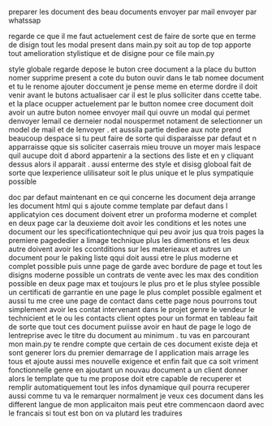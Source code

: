preparer les document 
des beau documents
envoyer par mail 
envoyer par whatssap



regarde ce que il me faut actuelement cest de faire de sorte que en terme de disign tout les modal present dans main.py soit au top de top 
apporte tout amelioration stylistique et de disigne  pour ce file main.py 

style globale 
regarde depose le buton cree document a la place du button nomer supprime present a cote du buton ouvir dans le tab nomee  document  et tu le renome ajouter doccument je pense meme en eterme dordre il doit venir avant le butons actualisaer car  il est le plus solliciter dans ccette tabe. et la place ocupper actuelement par le button nomee cree document doit avoir un autre buton nomee envoyer mail qui ouvre un modal qui permet denvoyer lemail ce derneier nodal nouspermet notament de selectionner un model de mail et de lenvoyer .  et aussila partie dediee aux note prend beaucoup despace si tu peut faire de sorte qui disparaisse par defaut et n apparraisse qque sis soliciter caserrais mieu trouve un moyer mais lespace  quil aucupe doit d abord appartenir a  la sections des liste et en y cliquant dessus alors il apparait . aussi enterme des style et disisg globoal fait de sorte que lexperience ulilisateur soit le plus unique et le plus sympatiquie possible 

doc par defaut
maintenant en ce qui concerne les document deja arrange les document html qui s ajoute  comme template par defaut dans l applicatyion  ces document doivent etrer un proforma moderne et complet  en deux page car la deuxieme doit avoir les conditions et les notes une document our les specificationtechnique qui peu avoir jus qua trois pages  la premiere pagededier  a limage  technique plus les dimentions et les deux autre doivent avoir les ccontditions sur les materieaux et autres  un document pour le paking liste qqui doit aussi etre le plus moderne et complet possible puis unne page de garde avec bordure de page et tout les disigns moderne possible  un contrats de vente  avec les max des condition possible en deux page max et toujours le plus pro et le plus stylee possible  un certificati de garrantie  en une page le plus complet possible egalment et  aussi tu me cree une page de contact dans cette page nous pourrons tout simplement avoir les contat intervenant dans le projet genre le vendeur le technicient et le  ou les contacts client  optes pour un format  en tableau fait de sorte que tout ces document puiisse avoir en haut de page le logo de lentreprise avec  le titre du document au minimum . tu vas en parcourant mon main.py te rendre compte que certain de ces document existe deja et sont generer lors du premier demarrage de l application mais arrage les tous et ajoute aussi mes nouvelle exigence et enfin fait que ca soit vriment fonctionnelle genre en ajoutant un nouvau document a un client donner alors le template que tu me propose doit etre capable de recuperer et remplir automatiquement tout les infos dynamique quil pourra recuperer aussi comme tu va le remarquer normalment je veux ces document dans les different langue de mon applicaiton mais peut etre commencaon daord avec le francais si tout est bon on va plutard les traduires 






